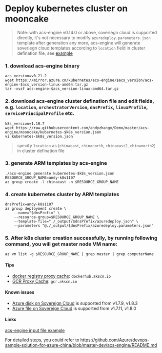 # Deploy kubernetes cluster on mooncake
> Note: with acs-engine v0.14.0 or above, soveriegn cloud is supported directly, it's not necessary to modify `azuredeploy.parameters.json` template after generation any more, acs-engine will generate soveriegn cloud templates according to `location` field in cluster defination file, see [example](https://github.com/andyzhangx/demo/blob/master/acs-engine/mooncake/kubernetes-1.7.9.json#L3)

### 1. download acs-engine binary
```
acs_version=v0.21.2
wget https://mirror.azure.cn/kubernetes/acs-engine/$acs_version/acs-engine-$acs_version-linux-amd64.tar.gz
tar -xvzf acs-engine-$acs_version-linux-amd64.tar.gz
```

### 2. download acs-engine cluster defination file and edit fields, e.g. `location`, `orchestratorVersion`, `dnsPrefix`, `linuxProfile`, `servicePrincipalProfile` etc.
```
k8s_version=1.10.7
wget https://raw.githubusercontent.com/andyzhangx/Demo/master/acs-engine/mooncake/kubernetes-$k8s_version.json
vi kubernetes-$k8s_version.json
```
> specify `location` as (`chinaeast`, `chinanorth`, `chinaeast2`, `chinanorth2`) in cluster defination file

### 3. generate ARM templates by acs-engine
```
./acs-engine generate kubernetes-$k8s_version.json
RESOURCE_GROUP_NAME=andy-k8s1107
az group create -l chinaeast -n $RESOURCE_GROUP_NAME
```

### 4. create kubernetes cluster by ARM templates
```
dnsPrefix=andy-k8s1107
az group deployment create \
    --name="$dnsPrefix" \
    --resource-group=$RESOURCE_GROUP_NAME \
    --template-file="./_output/$dnsPrefix/azuredeploy.json" \
    --parameters "@./_output/$dnsPrefix/azuredeploy.parameters.json"
```

### 5. After k8s cluster creation successfully, by running following command, you will get master node VM name:
```
az vm list -g $RESOURCE_GROUP_NAME | grep master | grep computerName
```

#### Tips
 - [docker registry proxy cache](http://mirror.kaiyuanshe.cn/help/docker-registry-proxy-cache.html): `dockerhub.akscn.io`
 - [GCR Proxy Cache](http://mirror.kaiyuanshe.cn/help/gcr-proxy-cache.html): `gcr.akscn.io`

#### Known issues
 - [Azure disk on Sovereign Cloud](https://github.com/kubernetes/kubernetes/pull/50673) is supported from v1.7.9, v1.8.3
 - [Azure file on Sovereign Cloud](https://github.com/kubernetes/kubernetes/pull/48460) is supported from v1.7.11, v1.8.0

#### Links
[acs-engine input file example](https://raw.githubusercontent.com/andyzhangx/Demo/master/acs-engine/mooncake/kubernetes-1.10.7.json)

For detailed steps, you could refer to https://github.com/Azure/devops-sample-solution-for-azure-china/blob/master-dev/acs-engine/README.md
